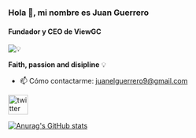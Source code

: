 ### Hola 👋,  mi nombre es  **Juan Guerrero**
#### Fundador y CEO de ViewGC 
![ 💡](https://i.postimg.cc/SRYmMfNp/My-project.jpg)

**Faith, passion and disipline** 💡
 
- 📫 Cómo contactarme: [juanelguerrero9@gmail.com](https://www.google.com) 


[<img src='https://cdn.jsdelivr.net/npm/simple-icons@3.0.1/icons/twitter.svg' alt='twitter' height='40'>](https://twitter.com/JuanelguerreroP)  

[![Anurag's GitHub stats](https://github-readme-stats.vercel.app/api?username=JuanGuerrero9)](https://github.com/anuraghazra/github-readme-stats)

